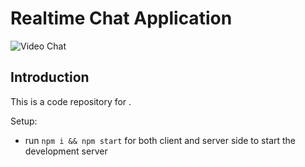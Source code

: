 # Realtime Chat Application

![Video Chat](.jpg)

## Introduction
This is a code repository for . 

Setup:
- run ```npm i && npm start``` for both client and server side to start the development server


